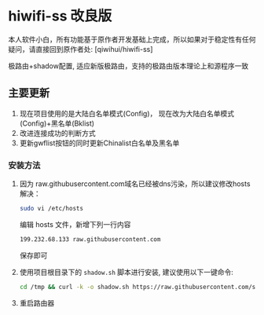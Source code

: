 # hiwifi-ss 改良版

本人软件小白，所有功能基于原作者开发基础上完成，所以如果对于稳定性有任何疑问，请直接回到原作者处: [qiwihui/hiwifi-ss]

极路由+shadow配置, 适应新版极路由，支持的极路由版本理论上和源程序一致

## 主要更新

1. 现在项目使用的是大陆白名单模式(Config)， 现在改为大陆白名单模式(Config)+黑名单(Bklist)
2. 改进连接成功的判断方式
3. 更新gwflist按钮的同时更新Chinalist白名单及黑名单

### 安装方法

1. 因为 raw.githubusercontent.com域名已经被dns污染，所以建议修改hosts解决：

    ```bash
   sudo vi /etc/hosts
    ```
   
   编辑 hosts 文件，新增下列一行内容

    ```bash
   199.232.68.133 raw.githubusercontent.com
    ```

   保存即可

2. 使用项目根目录下的 `shadow.sh` 脚本进行安装, 建议使用以下一键命令:

    ```bash
    cd /tmp && curl -k -o shadow.sh https://raw.githubusercontent.com/scmiori/hiwifi-ss/master/shadow.sh && sh shadow.sh && rm shadow.sh
    ```

3. 重启路由器



